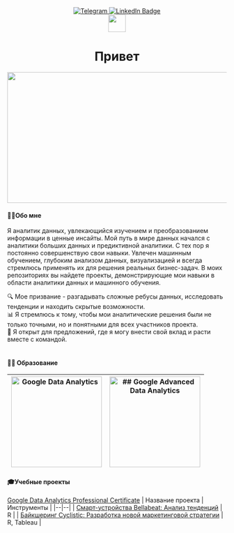 <div id="badges" align="center">
<a href="https://t.me/sevamus">
<img src="https://img.shields.io/badge/Telegram-blue?logo=telegram&logoColor=white&style=for-the-badge" alt="Telegram"/>
<a href="https://www.linkedin.com/in/vsevolod-m-1498a0283/">
<img src="https://img.shields.io/badge/LinkedIn-blue?style=for-the-badge&logo=linkedin&logoColor=white" alt="LinkedIn Badge"></a>
</div>

<div align="center">
  <img src="https://media.giphy.com/media/hvRJCLFzcasrR4ia7z/giphy.gif" width="40">
  <h1>Привет</h1>
</div>

<p align="center"><img src="https://media.giphy.com/media/dWesBcTLavkZuG35MI/giphy.gif" width="600" height="300"  /></p>

#### 👨‍💻Обо мне

Я аналитик данных, увлекающийся изучением и преобразованием информации в ценные инсайты. Мой путь в мире данных начался с аналитики больших данных и предиктивной аналитики. С тех пор я постоянно совершенствую свои навыки. Увлечен машинным обучением, глубоким анализом данных, визуализацией и всегда стремлюсь применять их для решения реальных бизнес-задач. В моих репозиториях вы найдете проекты, демонстрирующие мои навыки в области аналитики данных и машинного обучения.

🔍 Мое призвание - разгадывать сложные ребусы данных, исследовать тенденции и находить скрытые возможности.<br>📊 Я стремлюсь к тому, чтобы мои аналитические решения были не только точными, но и понятными для всех участников проекта.<br>🌱 Я открыт для предложений, где я могу внести свой вклад и расти вместе с командой.<br><br>
  

#### 👨‍🎓 Образование
| <div style="width:210px">[<img src="https://github.com/VsevolodMus/VsevolodMus/assets/138299372/4fb165ae-9534-44b0-a407-956e606bf204" width="208px" alt="Google Data Analytics">](https://www.coursera.org/account/accomplishments/professional-cert/WM86PH3RZUFP)</div> | <div style="width:210px">[<img src="https://github.com/VsevolodMus/VsevolodMus/assets/138299372/53d13af7-cd6f-47b9-a302-0618040e4bd8" width="208px" alt="## Google Advanced Data Analytics">](https://www.coursera.org/account/accomplishments/professional-cert/D9SEA29UFNED)</div> |
|--|--|


#### 🎓Учебные проекты

[Google Data Analytics Professional Certificate](https://github.com/VsevolodMus/Google_Data_Analytics)
| Название проекта | Инструменты |
|--|--|
| [Смарт-устройства Bellabeat: Анализ тенденций](https://github.com/VsevolodMus/Google_Data_Analytics/tree/main/Bellabeat) | R |
| [Байкшеринг Cyclistic: Разработка новой маркетинговой стратегии](https://github.com/VsevolodMus/Google_Data_Analytics/tree/main/CyclisticU) | R, Tableau |
